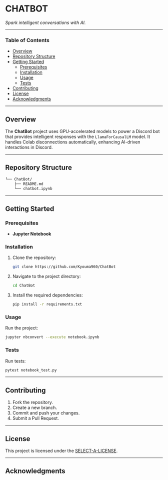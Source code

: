 
# CHATBOT

*Spark intelligent conversations with AI.*

---

### Table of Contents

- [Overview](#overview)
- [Repository Structure](#repository-structure)
- [Getting Started](#getting-started)
    - [Prerequisites](#prerequisites)
    - [Installation](#installation)
    - [Usage](#usage)
    - [Tests](#tests)
- [Contributing](#contributing)
- [License](#license)
- [Acknowledgments](#acknowledgments)

---

## Overview

The **ChatBot** project uses GPU-accelerated models to power a Discord bot that provides intelligent responses with the `LlamaForCausalLM` model. It handles Colab disconnections automatically, enhancing AI-driven interactions in Discord.

---

## Repository Structure

```sh
└── ChatBot/
    ├── README.md
    └── chatbot.ipynb
```

---

## Getting Started

### Prerequisites

- **Jupyter Notebook**

### Installation

1. Clone the repository:
   ```sh
   git clone https://github.com/Kyouma960/ChatBot
   ```

2. Navigate to the project directory:
   ```sh
   cd ChatBot
   ```

3. Install the required dependencies:
   ```sh
   pip install -r requirements.txt
   ```

### Usage

Run the project:

```sh
jupyter nbconvert --execute notebook.ipynb
```

### Tests

Run tests:

```sh
pytest notebook_test.py
```

---

## Contributing

1. Fork the repository.
2. Create a new branch.
3. Commit and push your changes.
4. Submit a Pull Request.

---

## License

This project is licensed under the [SELECT-A-LICENSE](https://choosealicense.com/licenses).

---

## Acknowledgments



